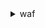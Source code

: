 <details><summary>waf</summary><blockquote>

- **<details><summary>create-byte-match-set</summary><blockquote>**

  * --name
  * --change-token
  * --cli-input-json
  * --cli-input-yaml
  * --generate-cli-skeleton


- **<details><summary>create-geo-match-set</summary><blockquote>**

  * --name
  * --change-token
  * --cli-input-json
  * --cli-input-yaml
  * --generate-cli-skeleton


- **<details><summary>create-ip-set</summary><blockquote>**

  * --name
  * --change-token
  * --cli-input-json
  * --cli-input-yaml
  * --generate-cli-skeleton


- **<details><summary>create-rate-based-rule</summary><blockquote>**

  * --name
  * --metric-name
  * --rate-key
  * --rate-limit
  * --change-token
  * --tags
  * --cli-input-json
  * --cli-input-yaml
  * --generate-cli-skeleton


- **<details><summary>create-regex-match-set</summary><blockquote>**

  * --name
  * --change-token
  * --cli-input-json
  * --cli-input-yaml
  * --generate-cli-skeleton


- **<details><summary>create-regex-pattern-set</summary><blockquote>**

  * --name
  * --change-token
  * --cli-input-json
  * --cli-input-yaml
  * --generate-cli-skeleton


- **<details><summary>create-rule</summary><blockquote>**

  * --name
  * --metric-name
  * --change-token
  * --tags
  * --cli-input-json
  * --cli-input-yaml
  * --generate-cli-skeleton


- **<details><summary>create-rule-group</summary><blockquote>**

  * --name
  * --metric-name
  * --change-token
  * --tags
  * --cli-input-json
  * --cli-input-yaml
  * --generate-cli-skeleton


- **<details><summary>create-size-constraint-set</summary><blockquote>**

  * --name
  * --change-token
  * --cli-input-json
  * --cli-input-yaml
  * --generate-cli-skeleton


- **<details><summary>create-sql-injection-match-set</summary><blockquote>**

  * --name
  * --change-token
  * --cli-input-json
  * --cli-input-yaml
  * --generate-cli-skeleton


- **<details><summary>create-web-acl</summary><blockquote>**

  * --name
  * --metric-name
  * --default-action
  * --change-token
  * --tags
  * --cli-input-json
  * --cli-input-yaml
  * --generate-cli-skeleton


- **<details><summary>create-web-acl-migration-stack</summary><blockquote>**

  * --web-acl-id
  * --s3-bucket-name
  * --ignore-unsupported-type
  * --no-ignore-unsupported-type
  * --cli-input-json
  * --cli-input-yaml
  * --generate-cli-skeleton


- **<details><summary>create-xss-match-set</summary><blockquote>**

  * --name
  * --change-token
  * --cli-input-json
  * --cli-input-yaml
  * --generate-cli-skeleton


- **<details><summary>delete-byte-match-set</summary><blockquote>**

  * --byte-match-set-id
  * --change-token
  * --cli-input-json
  * --cli-input-yaml
  * --generate-cli-skeleton


- **<details><summary>delete-geo-match-set</summary><blockquote>**

  * --geo-match-set-id
  * --change-token
  * --cli-input-json
  * --cli-input-yaml
  * --generate-cli-skeleton


- **<details><summary>delete-ip-set</summary><blockquote>**

  * --ip-set-id
  * --change-token
  * --cli-input-json
  * --cli-input-yaml
  * --generate-cli-skeleton


- **<details><summary>delete-logging-configuration</summary><blockquote>**

  * --resource-arn
  * --cli-input-json
  * --cli-input-yaml
  * --generate-cli-skeleton


- **<details><summary>delete-permission-policy</summary><blockquote>**

  * --resource-arn
  * --cli-input-json
  * --cli-input-yaml
  * --generate-cli-skeleton


- **<details><summary>delete-rate-based-rule</summary><blockquote>**

  * --rule-id
  * --change-token
  * --cli-input-json
  * --cli-input-yaml
  * --generate-cli-skeleton


- **<details><summary>delete-regex-match-set</summary><blockquote>**

  * --regex-match-set-id
  * --change-token
  * --cli-input-json
  * --cli-input-yaml
  * --generate-cli-skeleton


- **<details><summary>delete-regex-pattern-set</summary><blockquote>**

  * --regex-pattern-set-id
  * --change-token
  * --cli-input-json
  * --cli-input-yaml
  * --generate-cli-skeleton


- **<details><summary>delete-rule</summary><blockquote>**

  * --rule-id
  * --change-token
  * --cli-input-json
  * --cli-input-yaml
  * --generate-cli-skeleton


- **<details><summary>delete-rule-group</summary><blockquote>**

  * --rule-group-id
  * --change-token
  * --cli-input-json
  * --cli-input-yaml
  * --generate-cli-skeleton


- **<details><summary>delete-size-constraint-set</summary><blockquote>**

  * --size-constraint-set-id
  * --change-token
  * --cli-input-json
  * --cli-input-yaml
  * --generate-cli-skeleton


- **<details><summary>delete-sql-injection-match-set</summary><blockquote>**

  * --sql-injection-match-set-id
  * --change-token
  * --cli-input-json
  * --cli-input-yaml
  * --generate-cli-skeleton


- **<details><summary>delete-web-acl</summary><blockquote>**

  * --web-acl-id
  * --change-token
  * --cli-input-json
  * --cli-input-yaml
  * --generate-cli-skeleton


- **<details><summary>delete-xss-match-set</summary><blockquote>**

  * --xss-match-set-id
  * --change-token
  * --cli-input-json
  * --cli-input-yaml
  * --generate-cli-skeleton


- **<details><summary>get-byte-match-set</summary><blockquote>**

  * --byte-match-set-id
  * --cli-input-json
  * --cli-input-yaml
  * --generate-cli-skeleton


- **<details><summary>get-change-token</summary><blockquote>**

  * --cli-input-json
  * --cli-input-yaml
  * --generate-cli-skeleton


- **<details><summary>get-change-token-status</summary><blockquote>**

  * --change-token
  * --cli-input-json
  * --cli-input-yaml
  * --generate-cli-skeleton


- **<details><summary>get-geo-match-set</summary><blockquote>**

  * --geo-match-set-id
  * --cli-input-json
  * --cli-input-yaml
  * --generate-cli-skeleton


- **<details><summary>get-ip-set</summary><blockquote>**

  * --ip-set-id
  * --cli-input-json
  * --cli-input-yaml
  * --generate-cli-skeleton


- **<details><summary>get-logging-configuration</summary><blockquote>**

  * --resource-arn
  * --cli-input-json
  * --cli-input-yaml
  * --generate-cli-skeleton


- **<details><summary>get-permission-policy</summary><blockquote>**

  * --resource-arn
  * --cli-input-json
  * --cli-input-yaml
  * --generate-cli-skeleton


- **<details><summary>get-rate-based-rule</summary><blockquote>**

  * --rule-id
  * --cli-input-json
  * --cli-input-yaml
  * --generate-cli-skeleton


- **<details><summary>get-rate-based-rule-managed-keys</summary><blockquote>**

  * --rule-id
  * --cli-input-json
  * --cli-input-yaml
  * --starting-token
  * --max-items
  * --generate-cli-skeleton


- **<details><summary>get-regex-match-set</summary><blockquote>**

  * --regex-match-set-id
  * --cli-input-json
  * --cli-input-yaml
  * --generate-cli-skeleton


- **<details><summary>get-regex-pattern-set</summary><blockquote>**

  * --regex-pattern-set-id
  * --cli-input-json
  * --cli-input-yaml
  * --generate-cli-skeleton


- **<details><summary>get-rule</summary><blockquote>**

  * --rule-id
  * --cli-input-json
  * --cli-input-yaml
  * --generate-cli-skeleton


- **<details><summary>get-rule-group</summary><blockquote>**

  * --rule-group-id
  * --cli-input-json
  * --cli-input-yaml
  * --generate-cli-skeleton


- **<details><summary>get-sampled-requests</summary><blockquote>**

  * --web-acl-id
  * --rule-id
  * --time-window
  * --max-items
  * --cli-input-json
  * --cli-input-yaml
  * --generate-cli-skeleton


- **<details><summary>get-size-constraint-set</summary><blockquote>**

  * --size-constraint-set-id
  * --cli-input-json
  * --cli-input-yaml
  * --generate-cli-skeleton


- **<details><summary>get-sql-injection-match-set</summary><blockquote>**

  * --sql-injection-match-set-id
  * --cli-input-json
  * --cli-input-yaml
  * --generate-cli-skeleton


- **<details><summary>get-web-acl</summary><blockquote>**

  * --web-acl-id
  * --cli-input-json
  * --cli-input-yaml
  * --generate-cli-skeleton


- **<details><summary>get-xss-match-set</summary><blockquote>**

  * --xss-match-set-id
  * --cli-input-json
  * --cli-input-yaml
  * --generate-cli-skeleton


- **<details><summary>help</summary><blockquote>**

  * 


- **<details><summary>list-activated-rules-in-rule-group</summary><blockquote>**

  * --rule-group-id
  * --cli-input-json
  * --cli-input-yaml
  * --starting-token
  * --page-size
  * --max-items
  * --generate-cli-skeleton


- **<details><summary>list-byte-match-sets</summary><blockquote>**

  * --cli-input-json
  * --cli-input-yaml
  * --starting-token
  * --page-size
  * --max-items
  * --generate-cli-skeleton


- **<details><summary>list-geo-match-sets</summary><blockquote>**

  * --cli-input-json
  * --cli-input-yaml
  * --starting-token
  * --page-size
  * --max-items
  * --generate-cli-skeleton


- **<details><summary>list-ip-sets</summary><blockquote>**

  * --cli-input-json
  * --cli-input-yaml
  * --starting-token
  * --page-size
  * --max-items
  * --generate-cli-skeleton


- **<details><summary>list-logging-configurations</summary><blockquote>**

  * --cli-input-json
  * --cli-input-yaml
  * --starting-token
  * --page-size
  * --max-items
  * --generate-cli-skeleton


- **<details><summary>list-rate-based-rules</summary><blockquote>**

  * --cli-input-json
  * --cli-input-yaml
  * --starting-token
  * --page-size
  * --max-items
  * --generate-cli-skeleton


- **<details><summary>list-regex-match-sets</summary><blockquote>**

  * --cli-input-json
  * --cli-input-yaml
  * --starting-token
  * --page-size
  * --max-items
  * --generate-cli-skeleton


- **<details><summary>list-regex-pattern-sets</summary><blockquote>**

  * --cli-input-json
  * --cli-input-yaml
  * --starting-token
  * --page-size
  * --max-items
  * --generate-cli-skeleton


- **<details><summary>list-rule-groups</summary><blockquote>**

  * --cli-input-json
  * --cli-input-yaml
  * --starting-token
  * --page-size
  * --max-items
  * --generate-cli-skeleton


- **<details><summary>list-rules</summary><blockquote>**

  * --cli-input-json
  * --cli-input-yaml
  * --starting-token
  * --page-size
  * --max-items
  * --generate-cli-skeleton


- **<details><summary>list-size-constraint-sets</summary><blockquote>**

  * --cli-input-json
  * --cli-input-yaml
  * --starting-token
  * --page-size
  * --max-items
  * --generate-cli-skeleton


- **<details><summary>list-sql-injection-match-sets</summary><blockquote>**

  * --cli-input-json
  * --cli-input-yaml
  * --starting-token
  * --page-size
  * --max-items
  * --generate-cli-skeleton


- **<details><summary>list-subscribed-rule-groups</summary><blockquote>**

  * --cli-input-json
  * --cli-input-yaml
  * --starting-token
  * --page-size
  * --max-items
  * --generate-cli-skeleton


- **<details><summary>list-tags-for-resource</summary><blockquote>**

  * --next-marker
  * --limit
  * --resource-arn
  * --cli-input-json
  * --cli-input-yaml
  * --generate-cli-skeleton


- **<details><summary>list-web-acls</summary><blockquote>**

  * --cli-input-json
  * --cli-input-yaml
  * --starting-token
  * --page-size
  * --max-items
  * --generate-cli-skeleton


- **<details><summary>list-xss-match-sets</summary><blockquote>**

  * --cli-input-json
  * --cli-input-yaml
  * --starting-token
  * --page-size
  * --max-items
  * --generate-cli-skeleton


- **<details><summary>put-logging-configuration</summary><blockquote>**

  * --logging-configuration
  * --cli-input-json
  * --cli-input-yaml
  * --generate-cli-skeleton


- **<details><summary>put-permission-policy</summary><blockquote>**

  * --resource-arn
  * --policy
  * --cli-input-json
  * --cli-input-yaml
  * --generate-cli-skeleton


- **<details><summary>tag-resource</summary><blockquote>**

  * --resource-arn
  * --tags
  * --cli-input-json
  * --cli-input-yaml
  * --generate-cli-skeleton


- **<details><summary>untag-resource</summary><blockquote>**

  * --resource-arn
  * --tag-keys
  * --cli-input-json
  * --cli-input-yaml
  * --generate-cli-skeleton


- **<details><summary>update-byte-match-set</summary><blockquote>**

  * --byte-match-set-id
  * --change-token
  * --updates
  * --cli-input-json
  * --cli-input-yaml
  * --generate-cli-skeleton


- **<details><summary>update-geo-match-set</summary><blockquote>**

  * --geo-match-set-id
  * --change-token
  * --updates
  * --cli-input-json
  * --cli-input-yaml
  * --generate-cli-skeleton


- **<details><summary>update-ip-set</summary><blockquote>**

  * --ip-set-id
  * --change-token
  * --updates
  * --cli-input-json
  * --cli-input-yaml
  * --generate-cli-skeleton


- **<details><summary>update-rate-based-rule</summary><blockquote>**

  * --rule-id
  * --change-token
  * --updates
  * --rate-limit
  * --cli-input-json
  * --cli-input-yaml
  * --generate-cli-skeleton


- **<details><summary>update-regex-match-set</summary><blockquote>**

  * --regex-match-set-id
  * --updates
  * --change-token
  * --cli-input-json
  * --cli-input-yaml
  * --generate-cli-skeleton


- **<details><summary>update-regex-pattern-set</summary><blockquote>**

  * --regex-pattern-set-id
  * --updates
  * --change-token
  * --cli-input-json
  * --cli-input-yaml
  * --generate-cli-skeleton


- **<details><summary>update-rule</summary><blockquote>**

  * --rule-id
  * --change-token
  * --updates
  * --cli-input-json
  * --cli-input-yaml
  * --generate-cli-skeleton


- **<details><summary>update-rule-group</summary><blockquote>**

  * --rule-group-id
  * --updates
  * --change-token
  * --cli-input-json
  * --cli-input-yaml
  * --generate-cli-skeleton


- **<details><summary>update-size-constraint-set</summary><blockquote>**

  * --size-constraint-set-id
  * --change-token
  * --updates
  * --cli-input-json
  * --cli-input-yaml
  * --generate-cli-skeleton


- **<details><summary>update-sql-injection-match-set</summary><blockquote>**

  * --sql-injection-match-set-id
  * --change-token
  * --updates
  * --cli-input-json
  * --cli-input-yaml
  * --generate-cli-skeleton


- **<details><summary>update-web-acl</summary><blockquote>**

  * --web-acl-id
  * --change-token
  * --updates
  * --default-action
  * --cli-input-json
  * --cli-input-yaml
  * --generate-cli-skeleton


- **<details><summary>update-xss-match-set</summary><blockquote>**

  * --xss-match-set-id
  * --change-token
  * --updates
  * --cli-input-json
  * --cli-input-yaml
  * --generate-cli-skeleton


</blockquote></details>
</blockquote></details>
</blockquote></details>
</blockquote></details>
</blockquote></details>
</blockquote></details>
</blockquote></details>
</blockquote></details>
</blockquote></details>
</blockquote></details>
</blockquote></details>
</blockquote></details>
</blockquote></details>
</blockquote></details>
</blockquote></details>
</blockquote></details>
</blockquote></details>
</blockquote></details>
</blockquote></details>
</blockquote></details>
</blockquote></details>
</blockquote></details>
</blockquote></details>
</blockquote></details>
</blockquote></details>
</blockquote></details>
</blockquote></details>
</blockquote></details>
</blockquote></details>
</blockquote></details>
</blockquote></details>
</blockquote></details>
</blockquote></details>
</blockquote></details>
</blockquote></details>
</blockquote></details>
</blockquote></details>
</blockquote></details>
</blockquote></details>
</blockquote></details>
</blockquote></details>
</blockquote></details>
</blockquote></details>
</blockquote></details>
</blockquote></details>
</blockquote></details>
</blockquote></details>
</blockquote></details>
</blockquote></details>
</blockquote></details>
</blockquote></details>
</blockquote></details>
</blockquote></details>
</blockquote></details>
</blockquote></details>
</blockquote></details>
</blockquote></details>
</blockquote></details>
</blockquote></details>
</blockquote></details>
</blockquote></details>
</blockquote></details>
</blockquote></details>
</blockquote></details>
</blockquote></details>
</blockquote></details>
</blockquote></details>
</blockquote></details>
</blockquote></details>
</blockquote></details>
</blockquote></details>
</blockquote></details>
</blockquote></details>
</blockquote></details>
</blockquote></details>
</blockquote></details>
</blockquote></details>
</blockquote></details>
</blockquote></details>
